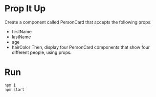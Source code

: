 # Prop It Up
Create a component called PersonCard that accepts the following props: 

* firstName
* lastName
* age
* hairColor
Then, display four PersonCard components that show four different people, using props.
# Run
```
npm i
npm start
```